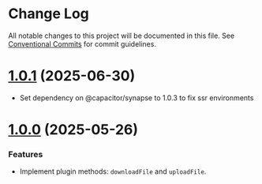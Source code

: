 # Change Log

All notable changes to this project will be documented in this file.
See [Conventional Commits](https://conventionalcommits.org) for commit guidelines.

# [1.0.1](https://github.com/ionic-team/capacitor-file-transfer/tree/v1.0.1) (2025-06-30)

- Set dependency on @capacitor/synapse to 1.0.3 to fix ssr environments

# [1.0.0](https://github.com/ionic-team/capacitor-file-transfer/tree/v1.0.0) (2025-05-26)

### Features

- Implement plugin methods: `downloadFile` and `uploadFile`.